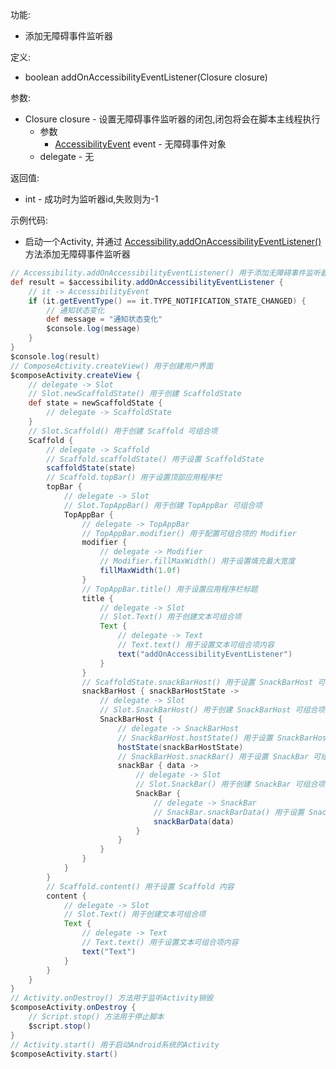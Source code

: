 功能:

+ 添加无障碍事件监听器

定义:

+ boolean addOnAccessibilityEventListener(Closure closure)

参数:

+ Closure closure - 设置无障碍事件监听器的闭包,闭包将会在脚本主线程执行
    + 参数
        + [AccessibilityEvent](https://developer.android.google.cn/reference/kotlin/android/view/accessibility/AccessibilityEvent)
          event - 无障碍事件对象
    + delegate - 无

返回值:

+ int - 成功时为监听器id,失败则为-1

示例代码:

+ 启动一个Activity,
  并通过 [Accessibility.addOnAccessibilityEventListener()](/API/Accessibility/Accessibility/README.md?id=addOnAccessibilityEventListener)
  方法添加无障碍事件监听器

```groovy
// Accessibility.addOnAccessibilityEventListener() 用于添加无障碍事件监听器
def result = $accessibility.addOnAccessibilityEventListener {
    // it -> AccessibilityEvent
    if (it.getEventType() == it.TYPE_NOTIFICATION_STATE_CHANGED) {
        // 通知状态变化
        def message = "通知状态变化"
        $console.log(message)
    }
}
$console.log(result)
// ComposeActivity.createView() 用于创建用户界面
$composeActivity.createView {
    // delegate -> Slot
    // Slot.newScaffoldState() 用于创建 ScaffoldState
    def state = newScaffoldState {
        // delegate -> ScaffoldState
    }
    // Slot.Scaffold() 用于创建 Scaffold 可组合项
    Scaffold {
        // delegate -> Scaffold
        // Scaffold.scaffoldState() 用于设置 ScaffoldState
        scaffoldState(state)
        // Scaffold.topBar() 用于设置顶部应用程序栏
        topBar {
            // delegate -> Slot
            // Slot.TopAppBar() 用于创建 TopAppBar 可组合项
            TopAppBar {
                // delegate -> TopAppBar
                // TopAppBar.modifier() 用于配置可组合项的 Modifier
                modifier {
                    // delegate -> Modifier
                    // Modifier.fillMaxWidth() 用于设置填充最大宽度
                    fillMaxWidth(1.0f)
                }
                // TopAppBar.title() 用于设置应用程序栏标题
                title {
                    // delegate -> Slot
                    // Slot.Text() 用于创建文本可组合项
                    Text {
                        // delegate -> Text
                        // Text.text() 用于设置文本可组合项内容
                        text("addOnAccessibilityEventListener")
                    }
                }
                // ScaffoldState.snackBarHost() 用于设置 SnackBarHost 可组合项
                snackBarHost { snackBarHostState ->
                    // delegate -> Slot
                    // Slot.SnackBarHost() 用于创建 SnackBarHost 可组合项
                    SnackBarHost {
                        // delegate -> SnackBarHost
                        // SnackBarHost.hostState() 用于设置 SnackBarHostState
                        hostState(snackBarHostState)
                        // SnackBarHost.snackBar() 用于设置 SnackBar 可组合项
                        snackBar { data ->
                            // delegate -> Slot
                            // Slot.SnackBar() 用于创建 SnackBar 可组合项
                            SnackBar {
                                // delegate -> SnackBar
                                // SnackBar.snackBarData() 用于设置 SnackBarData
                                snackBarData(data)
                            }
                        }
                    }
                }
            }
        }
        // Scaffold.content() 用于设置 Scaffold 内容
        content {
            // delegate -> Slot
            // Slot.Text() 用于创建文本可组合项
            Text {
                // delegate -> Text
                // Text.text() 用于设置文本可组合项内容
                text("Text")
            }
        }
    }
}
// Activity.onDestroy() 方法用于监听Activity销毁
$composeActivity.onDestroy {
    // Script.stop() 方法用于停止脚本
    $script.stop()
}
// Activity.start() 用于启动Android系统的Activity
$composeActivity.start()
```